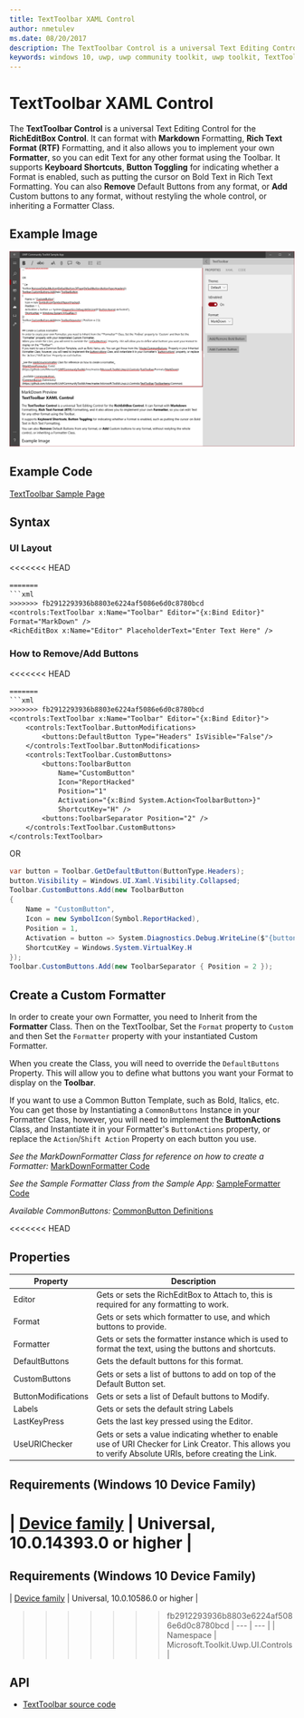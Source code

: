 ```yaml
---
title: TextToolbar XAML Control
author: nmetulev
ms.date: 08/20/2017
description: The TextToolbar Control is a universal Text Editing Control for the RichEditBox Control.
keywords: windows 10, uwp, uwp community toolkit, uwp toolkit, TextToolbar, RichEditBox, XAML Control, xaml
---
```


# TextToolbar XAML Control

The **TextToolbar Control** is a universal Text Editing Control for the **RichEditBox Control**. It can format with **Markdown** Formatting, **Rich Text Format (RTF)** Formatting, and it also allows you to implement your own **Formatter**, so you can edit Text for any other format using the Toolbar.
It supports **Keyboard Shortcuts**, **Button Toggling** for indicating whether a Format is enabled, such as putting the cursor on Bold Text in Rich Text Formatting.
You can also **Remove** Default Buttons from any format, or **Add** Custom buttons to any format, without restyling the whole control, or inheriting a Formatter Class.

## Example Image
![TextToolbar](../resources/images/Controls-TextToolbar.PNG "TextToolbar")

## Example Code
[TextToolbar Sample Page](https://github.com/Microsoft/UWPCommunityToolkit/tree/master/Microsoft.Toolkit.Uwp.SampleApp/SamplePages/TextToolbar)

## Syntax
### UI Layout
<<<<<<< HEAD
```xaml
=======
```xml
>>>>>>> fb2912293936b8803e6224af5086e6d0c8780bcd
<controls:TextToolbar x:Name="Toolbar" Editor="{x:Bind Editor}" Format="MarkDown" />
<RichEditBox x:Name="Editor" PlaceholderText="Enter Text Here" />
```
### How to Remove/Add Buttons
<<<<<<< HEAD
```xaml
=======
```xml
>>>>>>> fb2912293936b8803e6224af5086e6d0c8780bcd
<controls:TextToolbar x:Name="Toolbar" Editor="{x:Bind Editor}">
    <controls:TextToolbar.ButtonModifications>
        <buttons:DefaultButton Type="Headers" IsVisible="False"/>
    </controls:TextToolbar.ButtonModifications>
    <controls:TextToolbar.CustomButtons>
        <buttons:ToolbarButton
            Name="CustomButton"
			Icon="ReportHacked"
            Position="1"
            Activation="{x:Bind System.Action<ToolbarButton>}"
            ShortcutKey="H" />
        <buttons:ToolbarSeparator Position="2" />
    </controls:TextToolbar.CustomButtons>
</controls:TextToolbar>
```

OR

```C#
var button = Toolbar.GetDefaultButton(ButtonType.Headers);
button.Visibility = Windows.UI.Xaml.Visibility.Collapsed;
Toolbar.CustomButtons.Add(new ToolbarButton
{
    Name = "CustomButton",
    Icon = new SymbolIcon(Symbol.ReportHacked),
    Position = 1,
    Activation = button => System.Diagnostics.Debug.WriteLine($"{button.Name} Activated"),
    ShortcutKey = Windows.System.VirtualKey.H
});
Toolbar.CustomButtons.Add(new ToolbarSeparator { Position = 2 });
```

## Create a Custom Formatter
In order to create your own Formatter, you need to Inherit from the **Formatter** Class. Then on the TextToolbar, Set the `Format` property to `Custom` and then Set the `Formatter` property with your instantiated Custom Formatter.

When you create the Class, you will need to override the `DefaultButtons` Property. This will allow you to define what buttons you want your Format to display on the **Toolbar**.

If you want to use a Common Button Template, such as Bold, Italics, etc. You can get those by Instantiating a `CommonButtons` Instance in your Formatter Class, however, you will need to implement the **ButtonActions** Class, and Instantiate it in your Formatter's `ButtonActions` property, or replace the `Action`/`Shift Action` Property on each button you use.

_See the MarkDownFormatter Class for reference on how to create a Formatter:_
[MarkDownFormatter Code](https://github.com/Microsoft/UWPCommunityToolkit/tree/master/Microsoft.Toolkit.Uwp.UI.Controls/TextToolbar/Formats/MarkDown)

_See the Sample Formatter Class from the Sample App:_
[SampleFormatter Code](https://github.com/Microsoft/UWPCommunityToolkit/tree/master/Microsoft.Toolkit.Uwp.SampleApp/SamplePages/TextToolbar/SampleFormatter.cs)

_Available CommonButtons:_
[CommonButton Definitions](https://github.com/Microsoft/UWPCommunityToolkit/tree/master/Microsoft.Toolkit.Uwp.UI.Controls/TextToolbar/ToolbarItems/Common)

<<<<<<< HEAD
## Properties
| Property | Description |
| --- | --- |
| Editor | Gets or sets the RichEditBox to Attach to, this is required for any formatting to work. |
| Format | Gets or sets which formatter to use, and which buttons to provide. |
| Formatter | Gets or sets the formatter instance which is used to format the text, using the buttons and shortcuts. |
| DefaultButtons | Gets the default buttons for this format. |
| CustomButtons | Gets or sets a list of buttons to add on top of the Default Button set. |
| ButtonModifications | Gets or sets a list of Default buttons to Modify. |
| Labels | Gets or sets the default string Labels |
| LastKeyPress | Gets the last key pressed using the Editor. |
| UseURIChecker | Gets or sets a value indicating whether to enable use of URI Checker for Link Creator. This allows you to verify Absolute URIs, before creating the Link. |

## Requirements (Windows 10 Device Family)
| [Device family](http://go.microsoft.com/fwlink/p/?LinkID=526370) | Universal, 10.0.14393.0 or higher |
=======
## Requirements (Windows 10 Device Family)
| [Device family](http://go.microsoft.com/fwlink/p/?LinkID=526370) | Universal, 10.0.10586.0 or higher |
>>>>>>> fb2912293936b8803e6224af5086e6d0c8780bcd
| --- | --- |
| Namespace | Microsoft.Toolkit.Uwp.UI.Controls |

## API
* [TextToolbar source code](https://github.com/Microsoft/UWPCommunityToolkit/tree/master/Microsoft.Toolkit.Uwp.UI.Controls/TextToolbar)